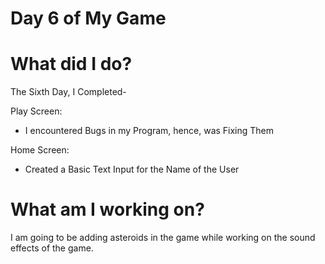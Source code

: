 # Day 6 of My Game

# What did I do?

The Sixth Day, I Completed-

Play Screen:

* I encountered Bugs in my Program, hence, was Fixing Them

Home Screen:

* Created a Basic Text Input for the Name of the User

# What am I working on? 

I am going to be adding asteroids in the game while working on the sound effects of the game.
